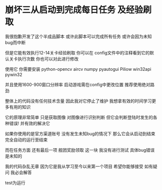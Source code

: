 # 崩坏三从启动到完成每日任务 及经验刷取
我很抱歉开发了这个半成品脚本 或许此脚本可以完成所有任务 或许会因为未知bug而中断 

但是它能有效执行12-14关卡经验刷取 你可以在 config文件中的注释看到它的默认关卡执行次数 你也可以对此进行修改

使用它 你需要安装 python-opencv aircv numpy pyautogui Piliow win32api pywin32 

并且使用1600-900窗口分辨率 启动游戏需在config中更改位置 推荐使用绝对路劲

整体上的代码没有任何技术含量 因此我对它停止了维护 我想拿有效的时间学习更多有用的知识 

它的原理非常简单 只是获取图像 对图像进行识别判断  但它会判断登陆时发生的各种错误! 并有效的解决它

如果你使用的是官方渠道账号 没有发生未知bug的情况下 那么它会从启动到结束完全自动的运行至结束

而在任务方面 还有最后一项 舰团奖励领取 这一块 我没有进行测试 具体bug错误 是未知的

我的代码杂乱无章 因为它是我从学习至今以来第一个项目 希望你能够接受 如有疑问 我必会解答

test为运行
